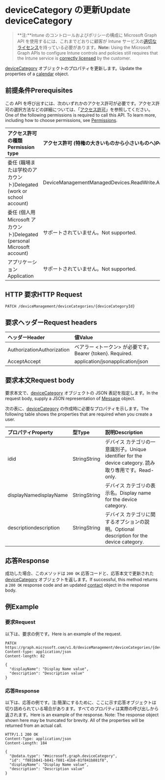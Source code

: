 # <a name="update-devicecategory"></a><span data-ttu-id="de716-101">deviceCategory の更新</span><span class="sxs-lookup"><span data-stu-id="de716-101">Update deviceCategory</span></span>

> <span data-ttu-id="de716-102">**注:**Intune のコントロールおよびポリシーの構成に Microsoft Graph API を使用するには、これまでどおりに顧客が Intune サービスの[適切なライセンス](https://go.microsoft.com/fwlink/?linkid=839381)を持っている必要があります。</span><span class="sxs-lookup"><span data-stu-id="de716-102">**Note:** Using the Microsoft Graph APIs to configure Intune controls and policies still requires that the Intune service is [correctly licensed](https://go.microsoft.com/fwlink/?linkid=839381) by the customer.</span></span>

<span data-ttu-id="de716-103">[deviceCategory](../resources/intune_onboarding_devicecategory.md) オブジェクトのプロパティを更新します。</span><span class="sxs-lookup"><span data-stu-id="de716-103">Update the properties of a [calendar](../resources/intune_onboarding_devicecategory.md) object.</span></span>
## <a name="prerequisites"></a><span data-ttu-id="de716-104">前提条件</span><span class="sxs-lookup"><span data-stu-id="de716-104">Prerequisites</span></span>
<span data-ttu-id="de716-p101">この API を呼び出すには、次のいずれかのアクセス許可が必要です。アクセス許可の選択方法などの詳細については、「[アクセス許可](../../../concepts/permissions_reference.md)」を参照してください。</span><span class="sxs-lookup"><span data-stu-id="de716-p101">One of the following permissions is required to call this API. To learn more, including how to choose permissions, see [Permissions](../../../concepts/permissions_reference.md).</span></span>

|<span data-ttu-id="de716-107">アクセス許可の種類</span><span class="sxs-lookup"><span data-stu-id="de716-107">Permission type</span></span>|<span data-ttu-id="de716-108">アクセス許可 (特権の大きいものから小さいものへ)</span><span class="sxs-lookup"><span data-stu-id="de716-108">Permissions (from least to most privileged)</span></span>|
|:---|:---|
|<span data-ttu-id="de716-109">委任 (職場または学校のアカウント)</span><span class="sxs-lookup"><span data-stu-id="de716-109">Delegated (work or school account)</span></span>|<span data-ttu-id="de716-110">DeviceManagementManagedDevices.ReadWrite.All</span><span class="sxs-lookup"><span data-stu-id="de716-110">DeviceManagementManagedDevices.ReadWrite.All</span></span>|
|<span data-ttu-id="de716-111">委任 (個人用 Microsoft アカウント)</span><span class="sxs-lookup"><span data-stu-id="de716-111">Delegated (personal Microsoft account)</span></span>|<span data-ttu-id="de716-112">サポートされていません。</span><span class="sxs-lookup"><span data-stu-id="de716-112">Not supported.</span></span>|
|<span data-ttu-id="de716-113">アプリケーション</span><span class="sxs-lookup"><span data-stu-id="de716-113">Application</span></span>|<span data-ttu-id="de716-114">サポートされていません。</span><span class="sxs-lookup"><span data-stu-id="de716-114">Not supported.</span></span>|

## <a name="http-request"></a><span data-ttu-id="de716-115">HTTP 要求</span><span class="sxs-lookup"><span data-stu-id="de716-115">HTTP Request</span></span>
<!-- {
  "blockType": "ignored"
}
-->
``` http
PATCH /deviceManagement/deviceCategories/{deviceCategoryId}
```

## <a name="request-headers"></a><span data-ttu-id="de716-116">要求ヘッダー</span><span class="sxs-lookup"><span data-stu-id="de716-116">Request headers</span></span>
|<span data-ttu-id="de716-117">ヘッダー</span><span class="sxs-lookup"><span data-stu-id="de716-117">Header</span></span>|<span data-ttu-id="de716-118">値</span><span class="sxs-lookup"><span data-stu-id="de716-118">Value</span></span>|
|:---|:---|
|<span data-ttu-id="de716-119">Authorization</span><span class="sxs-lookup"><span data-stu-id="de716-119">Authorization</span></span>|<span data-ttu-id="de716-120">ベアラー &lt;トークン&gt; が必要です。</span><span class="sxs-lookup"><span data-stu-id="de716-120">Bearer {token}. Required.</span></span>|
|<span data-ttu-id="de716-121">Accept</span><span class="sxs-lookup"><span data-stu-id="de716-121">Accept</span></span>|<span data-ttu-id="de716-122">application/json</span><span class="sxs-lookup"><span data-stu-id="de716-122">application/json</span></span>|

## <a name="request-body"></a><span data-ttu-id="de716-123">要求本文</span><span class="sxs-lookup"><span data-stu-id="de716-123">Request body</span></span>
<span data-ttu-id="de716-124">要求本文で、[deviceCategory](../resources/intune_onboarding_devicecategory.md) オブジェクトの JSON 表記を指定します。</span><span class="sxs-lookup"><span data-stu-id="de716-124">In the request body, supply a JSON representation of [Message](../resources/intune_onboarding_devicecategory.md) object.</span></span>

<span data-ttu-id="de716-125">次の表に、[deviceCategory](../resources/intune_onboarding_devicecategory.md) の作成時に必要なプロパティを示します。</span><span class="sxs-lookup"><span data-stu-id="de716-125">The following table shows the properties that are required when you create a user.</span></span>

|<span data-ttu-id="de716-126">プロパティ</span><span class="sxs-lookup"><span data-stu-id="de716-126">Property</span></span>|<span data-ttu-id="de716-127">型</span><span class="sxs-lookup"><span data-stu-id="de716-127">Type</span></span>|<span data-ttu-id="de716-128">説明</span><span class="sxs-lookup"><span data-stu-id="de716-128">Description</span></span>|
|:---|:---|:---|
|<span data-ttu-id="de716-129">id</span><span class="sxs-lookup"><span data-stu-id="de716-129">id</span></span>|<span data-ttu-id="de716-130">String</span><span class="sxs-lookup"><span data-stu-id="de716-130">String</span></span>|<span data-ttu-id="de716-131">デバイス カテゴリの一意識別子。</span><span class="sxs-lookup"><span data-stu-id="de716-131">Unique identifier for the device category.</span></span> <span data-ttu-id="de716-132">読み取り専用です。</span><span class="sxs-lookup"><span data-stu-id="de716-132">Read-only.</span></span>|
|<span data-ttu-id="de716-133">displayName</span><span class="sxs-lookup"><span data-stu-id="de716-133">displayName</span></span>|<span data-ttu-id="de716-134">String</span><span class="sxs-lookup"><span data-stu-id="de716-134">String</span></span>|<span data-ttu-id="de716-135">デバイス カテゴリの表示名。</span><span class="sxs-lookup"><span data-stu-id="de716-135">Display name for the device category.</span></span>|
|<span data-ttu-id="de716-136">description</span><span class="sxs-lookup"><span data-stu-id="de716-136">description</span></span>|<span data-ttu-id="de716-137">String</span><span class="sxs-lookup"><span data-stu-id="de716-137">String</span></span>|<span data-ttu-id="de716-138">デバイス カテゴリに関するオプションの説明。</span><span class="sxs-lookup"><span data-stu-id="de716-138">Optional description for the device category.</span></span>|



## <a name="response"></a><span data-ttu-id="de716-139">応答</span><span class="sxs-lookup"><span data-stu-id="de716-139">Response</span></span>
<span data-ttu-id="de716-140">成功した場合、このメソッドは `200 OK` 応答コードと、応答本文で更新された [deviceCategory](../resources/intune_onboarding_devicecategory.md) オブジェクトを返します。</span><span class="sxs-lookup"><span data-stu-id="de716-140">If successful, this method returns a `200 OK` response code and an updated [contact](../resources/intune_onboarding_devicecategory.md) object in the response body.</span></span>

## <a name="example"></a><span data-ttu-id="de716-141">例</span><span class="sxs-lookup"><span data-stu-id="de716-141">Example</span></span>
### <a name="request"></a><span data-ttu-id="de716-142">要求</span><span class="sxs-lookup"><span data-stu-id="de716-142">Request</span></span>
<span data-ttu-id="de716-143">以下は、要求の例です。</span><span class="sxs-lookup"><span data-stu-id="de716-143">Here is an example of the request.</span></span>
``` http
PATCH https://graph.microsoft.com/v1.0/deviceManagement/deviceCategories/{deviceCategoryId}
Content-type: application/json
Content-length: 82

{
  "displayName": "Display Name value",
  "description": "Description value"
}
```

### <a name="response"></a><span data-ttu-id="de716-144">応答</span><span class="sxs-lookup"><span data-stu-id="de716-144">Response</span></span>
<span data-ttu-id="de716-p103">以下は、応答の例です。注:簡潔にするために、ここに示す応答オブジェクトは切り詰められている場合があります。すべてのプロパティは実際の呼び出しから返されます。</span><span class="sxs-lookup"><span data-stu-id="de716-p103">Here is an example of the response. Note: The response object shown here may be truncated for brevity. All of the properties will be returned from an actual call.</span></span>
``` http
HTTP/1.1 200 OK
Content-Type: application/json
Content-Length: 184

{
  "@odata.type": "#microsoft.graph.deviceCategory",
  "id": "f881b841-b841-f881-41b8-81f841b881f8",
  "displayName": "Display Name value",
  "description": "Description value"
}
```



